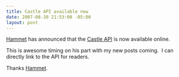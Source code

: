 ```yaml
---
title: Castle API available now
date: 2007-08-30 21:53:00 -05:00
layout: post
---
```


[Hammet](http://hammett.castleproject.org/) has announced that the [Castle API](http://api.castleproject.org/) is now available online.

This is awesome timing on his part with my new posts coming.  I can directly link to the API for readers.

Thanks [Hammet](http://hammett.castleproject.org/).
